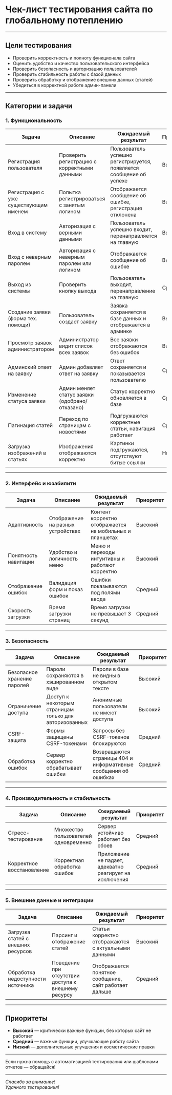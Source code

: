 # Чек-лист тестирования сайта по глобальному потеплению

---

## Цели тестирования

- Проверить корректность и полноту функционала сайта  
- Оценить удобство и качество пользовательского интерфейса  
- Проверить безопасность и авторизацию пользователей  
- Проверить стабильность работы с базой данных  
- Проверить обработку и отображение внешних данных (статей)  
- Убедиться в корректной работе админ-панели  

---

## Категории и задачи

### 1. Функциональность

| Задача                                   | Описание                                      | Ожидаемый результат                                                  | Приоритет  |
| --------------------------------------- | ---------------------------------------------| ------------------------------------------------------------------- | ---------- |
| Регистрация пользователя                 | Проверить регистрацию с корректными данными  | Пользователь успешно регистрируется, появляется сообщение об успехе| Высокий    |
| Регистрация с уже существующим именем   | Попытка регистрироваться с занятым логином   | Отображается сообщение об ошибке, регистрация отклонена            | Высокий    |
| Вход в систему                          | Авторизация с верными данными                  | Пользователь успешно входит, перенаправляется на главную           | Высокий    |
| Вход с неверным паролем                 | Авторизация с неверным паролем или логином     | Отображается сообщение об ошибке                                    | Высокий    |
| Выход из системы                       | Проверить кнопку выхода                         | Пользователь выходит, перенаправление на главную                    | Средний    |
| Создание заявки (форма тех. помощи)     | Пользователь создает заявку                     | Заявка сохраняется в базе данных и отображается в админке           | Высокий    |
| Просмотр заявок администратором         | Администратор видит список всех заявок         | Все заявки отображаются без ошибок                                   | Высокий    |
| Админский ответ на заявку               | Админ добавляет ответ на заявку                 | Ответ сохраняется и показывается пользователю                       | Средний    |
| Изменение статуса заявки                | Админ меняет статус заявки (одобрено/отказано)| Статус корректно обновляется в базе                                 | Средний    |
| Пагинация статей                       | Переход по страницам с новостями                | Подгружаются корректные статьи, навигация работает                  | Средний    |
| Загрузка изображений в статьях          | Изображения отображаются корректно               | Картинки подгружаются, отсутствуют битые ссылки                     | Низкий     |

---

### 2. Интерфейс и юзабилити

| Задача                      | Описание                             | Ожидаемый результат                              | Приоритет  |
| --------------------------- | ---------------------------------- | ----------------------------------------------- | ---------- |
| Адаптивность                | Отображение на разных устройствах   | Контент корректно отображается на мобильных и планшетах | Высокий    |
| Понятность навигации         | Удобство и логичность меню          | Меню и переходы интуитивны и работают корректно | Высокий    |
| Отображение ошибок          | Валидация форм и показ ошибок       | Ошибки показываются под полями ввода             | Средний    |
| Скорость загрузки           | Время загрузки страниц               | Время загрузки не превышает 3 секунд              | Средний    |

---

### 3. Безопасность

| Задача                      | Описание                             | Ожидаемый результат                              | Приоритет  |
| --------------------------- | ---------------------------------- | ----------------------------------------------- | ---------- |
| Безопасное хранение паролей | Пароли сохраняются в хэшированном виде | Пароли в базе не видны в открытом тексте          | Высокий    |
| Ограничение доступа         | Доступ к некоторым страницам только для авторизованных | Анонимные пользователи не имеют доступа            | Высокий    |
| CSRF-защита                | Формы защищены CSRF-токенами         | Запросы без CSRF-токенов блокируются             | Средний    |
| Обработка ошибок           | Сервер корректно обрабатывает ошибки | Возвращаются страницы 404 и информативные сообщения об ошибках | Средний    |

---

### 4. Производительность и стабильность

| Задача                      | Описание                             | Ожидаемый результат                              | Приоритет  |
| --------------------------- | ---------------------------------- | ----------------------------------------------- | ---------- |
| Стресс-тестирование         | Множество пользователей одновременно | Сервер устойчиво работает без сбоев               | Средний    |
| Корректное восстановление   | Корректная обработка ошибок         | Приложение не падает, адекватно реагирует на исключения | Средний    |

---

### 5. Внешние данные и интеграции

| Задача                      | Описание                             | Ожидаемый результат                              | Приоритет  |
| --------------------------- | ---------------------------------- | ----------------------------------------------- | ---------- |
| Загрузка статей с внешних ресурсов | Парсинг и отображение статей       | Статьи корректно отображаются с актуальными данными | Высокий    |
| Обработка недоступности источника | Поведение при отсутствии доступа к внешнему ресурсу | Отображается понятное сообщение, сайт работает дальше | Средний    |

---

## Приоритеты

- **Высокий** — критически важные функции, без которых сайт не работает  
- **Средний** — важные функции, улучшающие работу сайта  
- **Низкий** — дополнительные улучшения и косметические правки  

---

Если нужна помощь с автоматизацией тестирования или шаблонами отчетов — обращайся!

---

*Спасибо за внимание!*  
*Удачного тестирования!*
